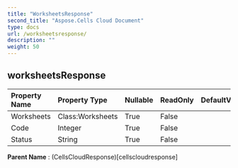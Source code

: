 ```yaml
---
title: "WorksheetsResponse"
second_title: "Aspose.Cells Cloud Document"
type: docs
url: /worksheetsresponse/
description: ""
weight: 50
---
```


## **worksheetsResponse**

 

| Property Name | Property Type | Nullable |  ReadOnly | DefaultValue | Description | 
| :- | :- | :- |:- |  :- | :- |
| Worksheets | Class:Worksheets | True |  False |  |  |  
| Code | Integer | True |  False |  |  |  
| Status | String | True |  False |  |  |  

**Parent Name** : (CellsCloudResponse)[cellscloudresponse]

